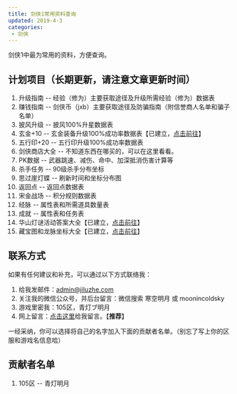 ```yaml
---
title: 剑侠1常用资料查询
updated: 2019-4-3
categories:
 - 剑侠
---
```


剑侠1中最为常用的资料，方便查询。

## 计划项目（长期更新，请注意文章更新时间）

1. 升级指南 -- 经验（修为）主要获取途径及升级所需经验（修为）数据表
2. 赚钱指南 -- 剑侠币（jxb）主要获取途径及防骗指南（附信誉商人名单和骗子名单）
3. 披风升级 -- 披风100%升星数据表
4. 玄金+10 -- 玄金装备升级100%成功率数据表【已建立，[点击前往](https://www.jiluzhe.net/%E5%89%91%E4%BE%A0/2019/04/03/%E5%89%91%E4%BE%A0%E7%8E%84%E9%87%91%E8%A3%85%E5%A4%87%E5%8D%87%E7%BA%A7/)】
5. 五行印+20 -- 五行印升级100%成功率数据表
6. 剑侠商店大全 -- 不知道东西在哪买的，可以在这里看看。
7. PK数据 -- 武器跳速、减伤、命中、加深抵消伤害计算等
8. 杀手任务 -- 90级杀手分布坐标
9. 思过崖灯蝶 -- 刷新时间和坐标分布图
10. 返回点 -- 返回点数据表
11. 宋金战场 -- 积分规则数据表
12. 经脉 -- 属性表和所需道具数量表
13. 成就 -- 属性表和任务表
14. 华山灯谜活动答案大全【已建立，[点击前往](https://www.jiluzhe.net/%E5%89%91%E4%BE%A0/2019/03/19/jx-dengmi/)】
15. 藏宝图和龙脉坐标大全【已建立，[点击前往](https://www.jiluzhe.net/%E5%89%91%E4%BE%A0/2019/03/23/longmai-cangbaotu/)】

## 联系方式

如果有任何建议和补充，可以通过以下方式联络我：

1. 给我发邮件：admin@jiluzhe.com
2. 关注我的微信公众号，并后台留言：微信搜索 寒空明月 或 moonincoldsky
3. 游戏里密我：105区，青灯ブ明月
4. 网上留言：[点击这里](https://support.qq.com/products/57508)给我留言。【**推荐**】

一经采纳，你可以选择将自己的名字加入下面的贡献者名单。（别忘了写上你的区服和游戏名信息哈）

## 贡献者名单

1. 105区 -- 青灯明月